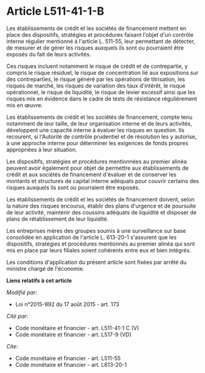 # Article L511-41-1-B

Les établissements de crédit et les sociétés de financement mettent en place des dispositifs, stratégies et procédures
faisant l'objet d'un contrôle interne régulier mentionné à l'article L. 511-55, leur permettant de détecter, de mesurer et de
gérer les risques auxquels ils sont ou pourraient être exposés du fait de leurs activités. 

Ces risques incluent notamment le risque de crédit et de contrepartie, y compris le risque résiduel, le risque de
concentration lié aux expositions sur des contreparties, le risque généré par les opérations de titrisation, les risques de
marché, les risques de variation des taux d'intérêt, le risque opérationnel, le risque de liquidité, le risque de levier
excessif ainsi que les risques mis en évidence dans le cadre de tests de résistance régulièrement mis en œuvre.  

Les établissements de crédit et les sociétés de financement, compte tenu notamment de leur taille, de leur organisation
interne et de leurs activités, développent une capacité interne à évaluer les risques en question. Ils recourent, si
l'Autorité de contrôle prudentiel et de résolution les y autorise, à une approche interne pour déterminer les exigences de
fonds propres appropriées à leur situation. 

Les dispositifs, stratégies et procédures mentionnées au premier alinéa peuvent avoir également pour objet de permettre aux
établissements de crédit et aux sociétés de financement d'évaluer et de conserver les montants et structures de capital
interne adéquats pour couvrir certains des risques auxquels ils sont ou pourraient être exposés. 

Les établissements de crédit et les sociétés de financement doivent, selon la nature des risques encourus, établir des plans
d'urgence et de poursuite de leur activité, maintenir des coussins adéquats de liquidité et disposer de plans de
rétablissement de leur liquidité. 

Les entreprises mères des groupes soumis à une surveillance sur base consolidée en application de l'article L. 613-20-1
s'assurent que les dispositifs, stratégies et procédures mentionnés au premier alinéa qui sont mis en place par leurs
filiales soient cohérents entre eux et bien intégrés. 

Les conditions d'application du présent article sont fixées par arrêté du ministre chargé de l'économie.

**Liens relatifs à cet article**

_Modifié par_:

  - Loi n°2015-992 du 17 août 2015 - art. 173

_Cité par_:

  - Code monétaire et financier - art. L511-41-1 C (V)
  - Code monétaire et financier - art. L517-9 (VD)

_Cite_:

  - Code monétaire et financier - art. L511-55
  - Code monétaire et financier - art. L613-20-1
